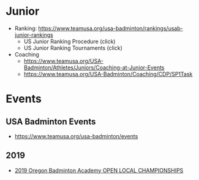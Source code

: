 # Junior
* Ranking: https://www.teamusa.org/usa-badminton/rankings/usab-junior-rankings
  * US Junior Ranking Procedure (click)
  * US Junior Ranking Tournaments (click)
* Coaching
  * https://www.teamusa.org/USA-Badminton/Athletes/Juniors/Coaching-at-Junior-Events
  * https://www.teamusa.org/USA-Badminton/Coaching/CDP/SP1Task

# Events
## USA Badminton Events 
* https://www.teamusa.org/usa-badminton/events

## 2019
* [2019 Oregon Badminton Academy OPEN LOCAL CHAMPIONSHIPS](https://www.tournamentsoftware.com/sport/tournament.aspx?id=3A2DFC04-9FF6-4A5A-9D95-8B53F0E0B25B)
